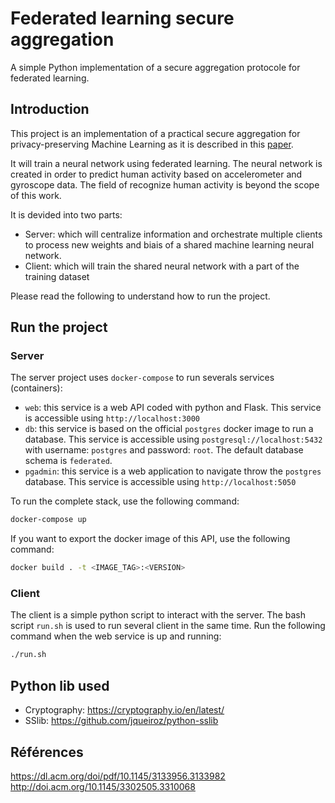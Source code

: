 # Federated learning secure aggregation

A simple Python implementation of a secure aggregation protocole for federated learning.

## Introduction

This project is an implementation of a practical secure aggregation for privacy-preserving Machine Learning as it is described in this [paper](https://dl.acm.org/doi/pdf/10.1145/3133956.3133982?download=true).

It will train a neural network using federated learning. The neural network is created in order to predict human activity based on accelerometer and gyroscope data. The field of recognize human activity is beyond the scope of this work.

It is devided into two parts:

- Server: which will centralize information and orchestrate multiple clients to process new weights and biais of a shared machine learning neural network.
- Client: which will train the shared neural network with a part of the training dataset

Please read the following to understand how to run the project.

## Run the project

### Server

The server project uses `docker-compose` to run severals services (containers):

- `web`: this service is a web API coded with python and Flask. This service is accessible using `http://localhost:3000`
- `db`: this service is based on the official `postgres` docker image to run a database. This service is accessible using `postgresql://localhost:5432` with username: `postgres` and password: `root`. The default database schema is `federated`. 
- `pgadmin`: this service is a web application to navigate throw the `postgres` database. This service is accessible using `http://localhost:5050`

To run the complete stack, use the following command:
```bash
docker-compose up
```

If you want to export the docker image of this API, use the following command:
```bash
docker build . -t <IMAGE_TAG>:<VERSION>
```

### Client

The client is a simple python script to interact with the server.
The bash script `run.sh` is used to run several client in the same time. Run the following command when the web service is up and running:
```bash
./run.sh
```

## Python lib used

- Cryptography: https://cryptography.io/en/latest/
- SSlib: https://github.com/jqueiroz/python-sslib

## Références

https://dl.acm.org/doi/pdf/10.1145/3133956.3133982
http://doi.acm.org/10.1145/3302505.3310068
